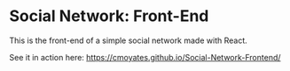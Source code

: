 # Social Network: Front-End
This is the front-end of a simple social network made with React.

See it in action here: https://cmoyates.github.io/Social-Network-Frontend/
